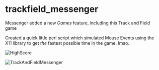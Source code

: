 # trackfield_messenger

Messenger added a new *Games* feature, including this Track and Field game

Created a quick little perl script which simulated Mouse Events using the X11 library to get *the* fastest possible time in the game. lmao.

![HighScore](http://i.imgur.com/SmfISR8.png)

![TrackAndFieldMessenger](http://media.bestofmicro.com/ext/aHR0cDovL21lZGlhLmJlc3RvZm1pY3JvLmNvbS9TL1QvNjMzNDg1L29yaWdpbmFsL3RyYWNrX2ZpZWxkLmpwZw==/rc_600x450.jpg)



